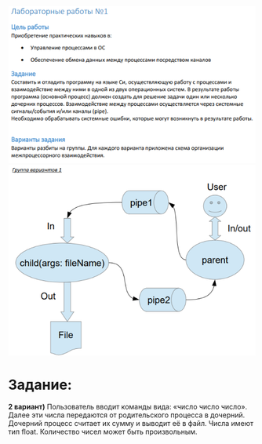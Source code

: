 ![alt text](image.png)
![alt text](image-1.png)
# Задание:
**2 вариант)** Пользователь вводит команды вида: «число число число<endline>». Далее эти числа
передаются от родительского процесса в дочерний. Дочерний процесс считает их сумму и
выводит её в файл. Числа имеют тип float. Количество чисел может быть произвольным.